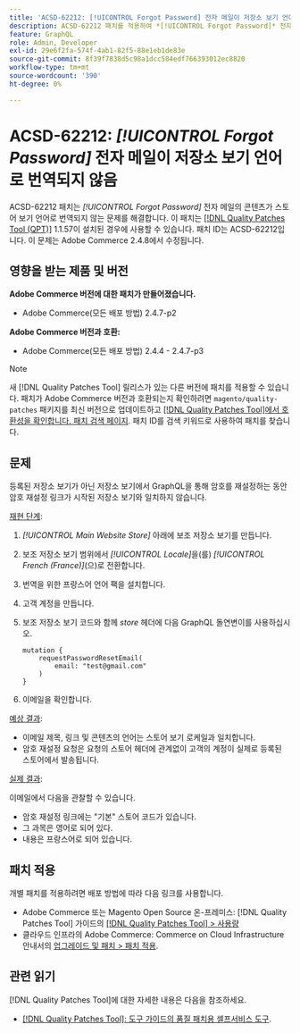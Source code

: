 ```yaml
---
title: 'ACSD-62212: [!UICONTROL Forgot Password] 전자 메일이 저장소 보기 언어로 번역되지 않음'
description: ACSD-62212 패치를 적용하여 *[!UICONTROL Forgot Password]* 전자 메일의 콘텐츠가 스토어 보기의 언어로 번역되지 않는 Adobe Commerce 문제를 해결합니다.
feature: GraphQL
role: Admin, Developer
exl-id: 29e6f2fa-574f-4ab1-82f5-88e1eb1de83e
source-git-commit: 8f39f7838d5c98a1dcc584edf766393012ec8820
workflow-type: tm+mt
source-wordcount: '390'
ht-degree: 0%

---
```


# ACSD-62212: *[!UICONTROL Forgot Password]* 전자 메일이 저장소 보기 언어로 번역되지 않음

ACSD-62212 패치는 *[!UICONTROL Forgot Password]* 전자 메일의 콘텐츠가 스토어 보기 언어로 번역되지 않는 문제를 해결합니다. 이 패치는 [[!DNL Quality Patches Tool (QPT)]](https://experienceleague.adobe.com/docs/commerce-operations/tools/quality-patches-tool/usage.html) 1.1.57이 설치된 경우에 사용할 수 있습니다. 패치 ID는 ACSD-62212입니다. 이 문제는 Adobe Commerce 2.4.8에서 수정됩니다.

## 영향을 받는 제품 및 버전

**Adobe Commerce 버전에 대한 패치가 만들어졌습니다.**

* Adobe Commerce(모든 배포 방법) 2.4.7-p2

**Adobe Commerce 버전과 호환:**

* Adobe Commerce(모든 배포 방법) 2.4.4 - 2.4.7-p3

>[!NOTE]
>
>새 [!DNL Quality Patches Tool] 릴리스가 있는 다른 버전에 패치를 적용할 수 있습니다. 패치가 Adobe Commerce 버전과 호환되는지 확인하려면 `magento/quality-patches` 패키지를 최신 버전으로 업데이트하고 [[!DNL Quality Patches Tool]에서 호환성을 확인합니다. 패치 검색 페이지](https://experienceleague.adobe.com/tools/commerce-quality-patches/index.html). 패치 ID를 검색 키워드로 사용하여 패치를 찾습니다.

## 문제

등록된 저장소 보기가 아닌 저장소 보기에서 GraphQL을 통해 암호를 재설정하는 동안 암호 재설정 링크가 시작된 저장소 보기와 일치하지 않습니다.

<u>재현 단계</u>:

1. *[!UICONTROL Main Website Store]* 아래에 보조 저장소 보기를 만듭니다.
1. 보조 저장소 보기 범위에서 *[!UICONTROL Locale]*&#x200B;을(를) *[!UICONTROL French (France)]*(으)로 전환합니다.
1. 번역을 위한 프랑스어 언어 팩을 설치합니다.
1. 고객 계정을 만듭니다.
1. 보조 저장소 보기 코드와 함께 *store* 헤더에 다음 GraphQL 돌연변이를 사용하십시오.

   ```
   mutation {
       requestPasswordResetEmail(
           email: "test@gmail.com"
       )
   }
   ```

1. 이메일을 확인합니다.

<u>예상 결과</u>:

* 이메일 제목, 링크 및 콘텐츠의 언어는 스토어 보기 로케일과 일치합니다.
* 암호 재설정 요청은 요청의 스토어 헤더에 관계없이 고객의 계정이 실제로 등록된 스토어에서 발송됩니다.

<u>실제 결과</u>:

이메일에서 다음을 관찰할 수 있습니다.

* 암호 재설정 링크에는 &quot;기본&quot; 스토어 코드가 있습니다.
* 그 과목은 영어로 되어 있다.
* 내용은 프랑스어로 되어 있습니다.

## 패치 적용

개별 패치를 적용하려면 배포 방법에 따라 다음 링크를 사용합니다.

* Adobe Commerce 또는 Magento Open Source 온-프레미스: [!DNL Quality Patches Tool] 가이드의 [[!DNL Quality Patches Tool] > 사용량](/help/tools/quality-patches-tool/usage.md)
* 클라우드 인프라의 Adobe Commerce: Commerce on Cloud Infrastructure 안내서의 [업그레이드 및 패치 > 패치 적용](https://experienceleague.adobe.com/docs/commerce-cloud-service/user-guide/develop/upgrade/apply-patches.html).

## 관련 읽기

[!DNL Quality Patches Tool]에 대한 자세한 내용은 다음을 참조하세요.

* [[!DNL Quality Patches Tool]: 도구 가이드의 품질 패치용 셀프서비스 도구](/help/tools/quality-patches-tool/quality-patches-tool-to-self-serve-quality-patches.md).
